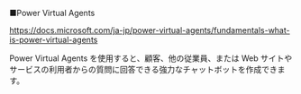 ■Power Virtual Agents


https://docs.microsoft.com/ja-jp/power-virtual-agents/fundamentals-what-is-power-virtual-agents

Power Virtual Agents を使用すると、顧客、他の従業員、または Web サイトやサービスの利用者からの質問に回答できる強力なチャットボットを作成できます。

